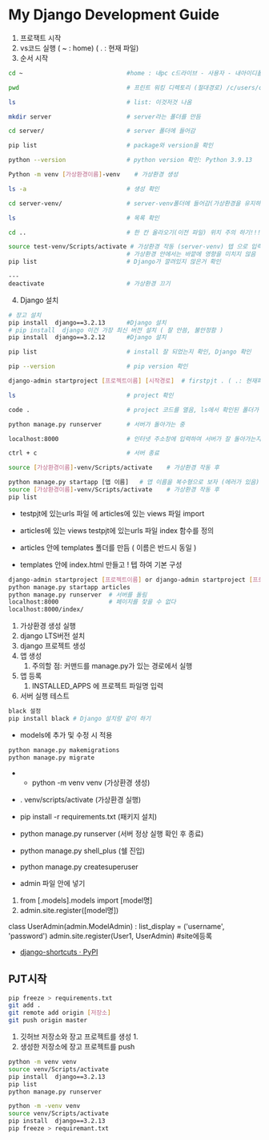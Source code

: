 # My Django Development Guide

1. 프로잭트 시작
2. vs코드 실행  ( ~ : home) ( . : 현재 파일)
3. 순서 시작
```bash
cd ~                             #home : 내pc c드라이브 - 사용자 - 내아이디폴더 ()

pwd                              # 프린트 워킹 디렉토리 (절대경로) /c/users/cksth

ls                               # list: 이것저것 나옴

mkdir server                     # server라는 폴더를 만듬

cd server/                       # server 폴더에 들어감

pip list                         # package와 version을 확인

python --version                 # python version 확인: Python 3.9.13

Python -m venv [가상환경이름]-venv    # 가상환경 생성

ls -a                            # 생성 확인

cd server-venv/                  # server-venv폴더에 들어감(가상환경을 유지하기 위한 파일이 들어있음)

ls                               # 목록 확인

cd ..                            # 한 칸 올라오기(이전 파일) 위치 주의 하기!!!

source test-venv/Scripts/activate # 가상환경 작동 (server-venv) 텝 으로 입력
                                 # 가상환경 안에서는 바깥에 영향을 미치지 않음
pip list                         # Django가 깔려있지 않은거 확인

---
deactivate                       # 가상환경 끄기
```
4. Django 설치
```bash
# 장고 설치
pip install  django==3.2.13      #Django 설치
# pip install  django 이건 가장 최신 버전 설치 ( 잘 안씀, 불안정함 )
pip install  django==3.2.12      #Django 설치

pip list                         # install 잘 되었는지 확인, Django 확인

pip --version                    # pip version 확인

django-admin startproject [프로젝트이름] [시작경로]  # firstpjt . ( .: 현재파일)

ls                               # project 확인

code .                           # project 코드를 열음, ls에서 확인된 폴더가 있음

python manage.py runserver       # 서버가 돌아가는 중

localhost:8000                   # 인터넷 주소창에 입력하여 서버가 잘 돌아가는지 확인

ctrl + c                         # 서버 종료
```

```bash
source [가상환경이름]-venv/Scripts/activate    # 가상환경 작동 후

python manage.py startapp [앱 이름]   # 앱 이름을 복수형으로 보자 (에러가 있음) articles
source [가상환경이름]-venv/Scripts/activate    # 가상환경 작동 후
pip list
```
- testpjt에 있는urls 파일 에 articles에 있는 views 파일 import
- articles에 있는 views testpjt에 있는urls 파일 index 함수를 정의

- articles 안에 templates 폴더를 만듬 ( 이름은 반드시 동일 )
-  templates 안에 index.html 만들고 ! 텝 하여 기본 구성

```bash
django-admin startproject [프로젝트이름] or django-admin startproject [프로젝트이름] . # 폴더 안 또는 현재 폴더에 프로젝트를 만듬
python manage.py startapp articles 
python manage.py runserver  # 서버를 돌림
localhost:8000              # 페이지를 찾을 수 없다
localhost:8000/index/
```

1. 가상환경 생성 실행
2. django LTS버전 설치
3. django 프로젝트 생성
4. 앱 생성
    1. 주의할 점: 커맨드를 manage.py가 있는 경로에서 실행
5. 앱 등록
    1. INSTALLED_APPS 에 프로젝트 파일명 입력
6. 서버 실행 테스트

```bash
black 설정
pip install black # Django 설치랑 같이 하기
```

- models에 추가 및 수정 시 적용
```bash
python manage.py makemigrations
python manage.py migrate
```


- - python -m venv venv   (가상환경 생성)
- . venv/scripts/activate  (가상환경 실행)
- pip install -r requirements.txt (패키지 설치)
- python manage.py runserver (서버 정상 실행 확인 후 종료)
- python manage.py shell_plus (쉘 진입)

- python manage.py createsuperuser

- admin 파일 안에 넣기
1.  from [.models].models import [model명]
2.  admin.site.register([model명])

class UserAdmin(admin.ModelAdmin) : 
    list_display = ('username', 'password')
    admin.site.register(User1, UserAdmin)  #site에등록

- [django-shortcuts · PyPI](https://pypi.org/project/django-shortcuts/)


## PJT시작

```bash
pip freeze > requirements.txt
git add .
git remote add origin [저장소]
git push origin master
```
1. 깃허브 저장소와 장고 프로젝트를 생성
    1. 
2. 생성한 저장소에 장고 프로젝트를 push
```bash
python -m venv venv
source venv/Scripts/activate
pip install  django==3.2.13
pip list
python manage.py runserver
```

```bash
python -m -venv venv
source venv/Scripts/activate
pip install  django==3.2.13
pip freeze > requiremant.txt

```